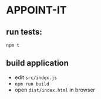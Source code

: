 # APPOINT-IT

## run tests:
```npm t```

## build application
- edit ```src/index.js```
- ```npm run build```
- open ```dist/index.html``` in browser